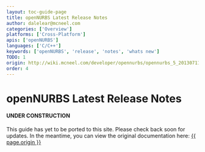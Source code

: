 ```yaml
---
layout: toc-guide-page
title: openNURBS Latest Release Notes
author: dalelear@mcneel.com
categories: ['Overview']
platforms: ['Cross-Platform']
apis: ['openNURBS']
languages: ['C/C++']
keywords: ['openNURBS', 'release', 'notes', 'whats new']
TODO: 1
origin: http://wiki.mcneel.com/developer/opennurbs/opennurbs_5_20130711_release_notes
order: 4
---
```


# openNURBS Latest Release Notes

<div class="bs-callout bs-callout-danger">
  <h4>UNDER CONSTRUCTION</h4>
  <p>This guide has yet to be ported to this site.  Please check back soon for updates.  
  In the meantime, you can view the original documentation here:
  <a href="{{ page.origin }}">{{ page.origin }}</a></p>
</div>
